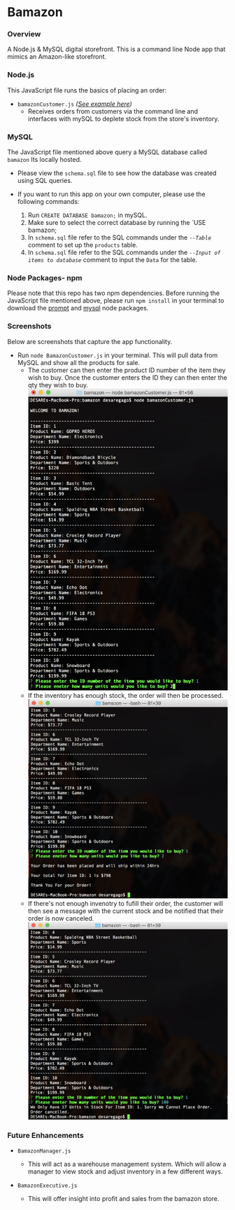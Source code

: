 # Bamazon

### Overview
A Node.js &amp; MySQL digital storefront. This is a command line Node app that mimics an Amazon-like storefront.

### Node.js
This JavaScript file runs the basics of placing an order:

- `bamazonCustomer.js` _([See example here](#customer))_
  - Receives orders from customers via the command line and interfaces with mySQL to deplete stock from the store's inventory.



### MySQL
The JavaScript file mentioned above query a MySQL database called `bamazon` Its locally hosted.

- Please view the `schema.sql` file to see how the database was created using SQL queries.

 - If you want to run this app on your own computer, please use the following commands:


    1. Run `CREATE DATABASE bamazon;` in mySQL.
    2. Make sure to select the correct database by running the `USE bamazon;
    3. In `schema.sql` file refer to the SQL commands under the _`--Table`_ comment to set up the `products` table.
    4. In `schema.sql` file refer to the SQL commands under the _`--Input of items to database`_ comment to input the `Data` for the table.

### Node Packages- npm
Please note that this repo has two npm dependencies.
Before running the JavaScript file mentioned above, please run `npm install` in your terminal to download the [prompt](https://www.npmjs.com/package/prompt) and [mysql](https://www.npmjs.com/package/mysql) node packages.

### Screenshots
Below are screenshots that capture the app functionality.

<a name="customer"></a>
- Run `node BamazonCustomer.js` in your terminal. This will pull data from MySQL and show all the products for sale.
    - The customer can then enter the product ID number of the item they wish to buy. 
    Once the customer enters the ID they can then enter the qty they wish to buy.
      ![Customer Order](/screenshot_images/bamazonCustomer_example_1.png)
    - If the inventory has enough stock, the order will then be processed.
      ![Order Valid](/screenshot_images/bamazonCustomer_example_2.png)
    - If there's not enough invenotry to fufill their order, the customer will then see a message with the current stock and be notified that their order is now canceled.
      ![Order Invalid](/screenshot_images/bamazonCustomer_example_3.png)


### Future Enhancements 

- `BamazonManager.js`
  - This will act as a warehouse management system. Which will allow a manager to view stock and adjust inventory in a few different ways.

- `BamazonExecutive.js`
  - This will offer insight into profit and sales from the bamazon store.


